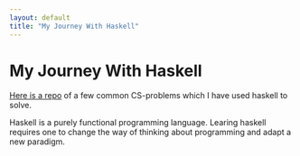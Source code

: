```yaml
---
layout: default
title: "My Journey With Haskell"
---
```


# My Journey With Haskell

[Here is a repo](https://github.com/Dojde/haskell-algorithms.git) of a few common CS-problems which I have used haskell to solve.

Haskell is a purely functional programming language. Learing haskell requires one to change the way of thinking about programming and adapt a new paradigm.
